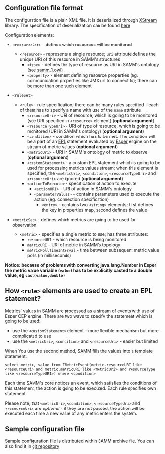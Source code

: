 ## Configuration file format ##

The configuration file is a plain XML file. It is deserialized through [XStream](http://xstream.codehaus.org/) library. The specification of deserialization can be found [here](https://code.google.com/p/sammanager/source/browse/base/fileconfig/src/main/java/pl/edu/agh/samm/fileconfig/XStreamFactory.java)

Configuration elements:
  * `<resourceSet>` - defines which resources will be monitored
    * `<resource>` - represents a single resource; `uri` attribute defines the unique URI of this resource in SAMM's structures
      * `<type>` - defines the type of resource as URI in SAMM's ontology (see [samm\_1.owl](https://code.google.com/p/sammanager/source/browse/base/knowledge/src/main/resources/samm_1.owl))
      * `<property>` - element defining resource properties (eg. communication properties like JMX url to connect to); there can be more than one such element

  * `<ruleSet>`
    * `<rule>` - rule specification; there can be many rules specified - each of them has to specify a name with use of the `name` attribute
      * `<resourceUri>` - URI of resource, which is going to be monitored (see URI specified in `<resource>` element) (**optional argument**)
      * `<resourceTypeUri>` - URI of type of resource, which is going to be monitored (URI in SAMM's ontology) (**optional argument**)
      * `<condition>` - condition which has to be met. The condition will be a part of an [EPL](http://esper.codehaus.org/esper-4.2.0/doc/reference/en/html/epl_clauses.html) statement evaluated by [Esper](http://esper.codehaus.org/) engine on the stream of metric values (**optional argument**)
      * `<metricUri>` - URI in SAMM's ontology of metric to observe (**optional argument**)
      * `<customStatement>` - a custom EPL statement which is going to be used for processing metrics values stream; when this element is specified, the `<metricUri>`, `<condition>`, `<resourceTypeUri>` and `<resourceUri>` are ignored (**optional argument**)
      * `<actionToExecute>` - specification of action to execute
        * `<actionURI>` - URI of action in SAMM's ontology
        * `<parameterValues>` - contains parameters used to execute the action (eg. connection specification)
          * `<entry>` - contains two `<string>` elements; first defines the key in properties map, second defines the value

  * `<metricSet>` - defines which metrics are going to be used for observation
    * `<metric>` - specifies a single metric to use; has three attributes:
      * `resourceURI` - which resource is being monitored
      * `metricURI` - URI of metric in SAMM's topology
      * `metricPollTimeInterval` - time between subsequent metric value polls (in milliseconds)

**Notice: because of problems with converting java.lang.Number in Esper the metric value variable (`value`) has to be explicitly casted to a double value, eg `cast(value,double)`**

## How `<rule>` elements are used to create an EPL statement? ##

Metrics' values in SAMM are processed as a stream of events with use of Esper CEP engine. There are two ways to specify the statement which is going to be used:
  * use the `<customStatement>` element - more flexible mechanism but more complicated to use
  * use the `<metricUri>`, `<condition>` and `<resourceUri>` - easier but limited

When You use the second method, SAMM fills the values into a template statement:

```
select metric, value from IMetricEvent(metric.resourceURI like <resourceUri> and metric.metricURI like <metricUri> and resourceType like <resourceTypeURI>) where <condition>
```

Each time SAMM's core notices an event, which satisfies the conditions of this statement, the action is going to be executed. Each rule specifies own statement.

Please note, that `<metricUri>`, `<condition>`, `<resourceTypeUri>` and `<resourceUri>` are _optional_ - if they are not passed, the action will be executed each time a new value of any metric enters the system.

## Sample configuration file ##

Sample configuration file is distributed within SAMM archive file. You can also find it in [git repository](https://code.google.com/p/sammanager/source/browse/base/fileconfig/src/main/resources/config_tutorial.xml)